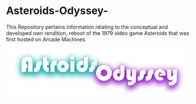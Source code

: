 # Asteroids-Odyssey-
This Repository pertains information relating to the conceptual and developed own rendition, reboot of the 1979 video game Asteroids that was first hosted on Arcade Machines.

![Alt text](https://github.com/matthewsides/Asteroids-Odyssey-/blob/master/astroids_odyssey_logo_test.png?raw=true "Optional Title")
